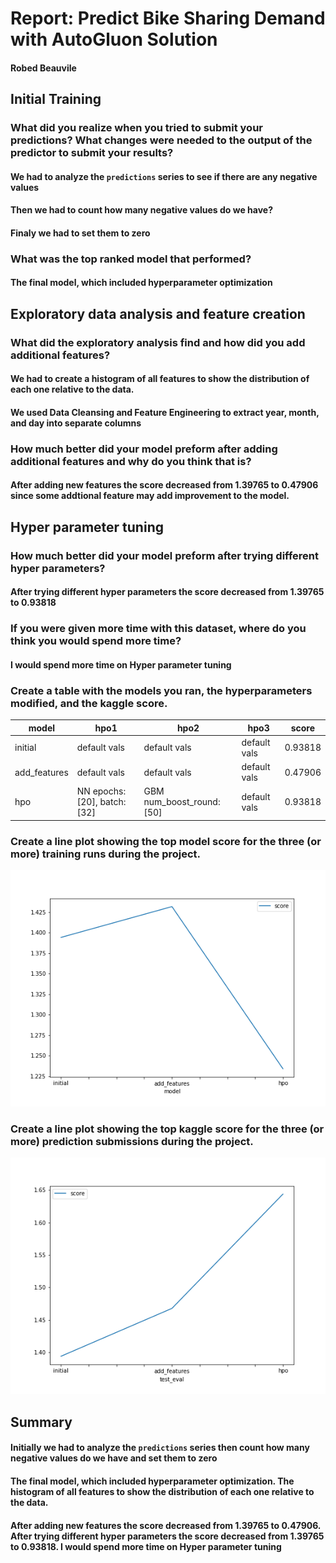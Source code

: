 # Report: Predict Bike Sharing Demand with AutoGluon Solution
#### Robed Beauvile

## Initial Training
### What did you realize when you tried to submit your predictions? What changes were needed to the output of the predictor to submit your results?

#### We had to analyze the `predictions` series to see if there are any negative values
#### Then we had to count how many negative values do we have?
#### Finaly we had to set them to zero

### What was the top ranked model that performed?
#### The final model, which included hyperparameter optimization

## Exploratory data analysis and feature creation
### What did the exploratory analysis find and how did you add additional features?

#### We had to create a histogram of all features to show the distribution of each one relative to the data.
#### We used Data Cleansing and Feature Engineering to extract year, month, and day into separate columns


### How much better did your model preform after adding additional features and why do you think that is?
#### After adding new features the score decreased from 1.39765 to 0.47906 since some addtional feature may add improvement to the model.

## Hyper parameter tuning
### How much better did your model preform after trying different hyper parameters?
#### After trying different hyper parameters the score decreased from 1.39765 to 0.93818

### If you were given more time with this dataset, where do you think you would spend more time?
#### I would spend more time on Hyper parameter tuning

### Create a table with the models you ran, the hyperparameters modified, and the kaggle score.
|model|hpo1|hpo2|hpo3|score|
|--|--|--|--|--|
|initial|default vals|default vals|default vals|0.93818|
|add_features|default vals|default vals|default vals|0.47906|
|hpo|NN epochs:[20], batch:[32]|GBM num_boost_round:[50]|default vals|0.93818|

### Create a line plot showing the top model score for the three (or more) training runs during the project.


![model_train_score.png](img/model_train_score.png)

### Create a line plot showing the top kaggle score for the three (or more) prediction submissions during the project.



![model_test_score.png](img/model_test_score.png)

## Summary
#### Initially we had to analyze the `predictions` series then count how many negative values do we have and set them to zero
#### The final model, which included hyperparameter optimization. The histogram of all features to show the distribution of each one relative to the data.
#### After adding new features the score decreased from 1.39765 to 0.47906. After trying different hyper parameters the score decreased from 1.39765 to 0.93818. I would spend more time on Hyper parameter tuning
